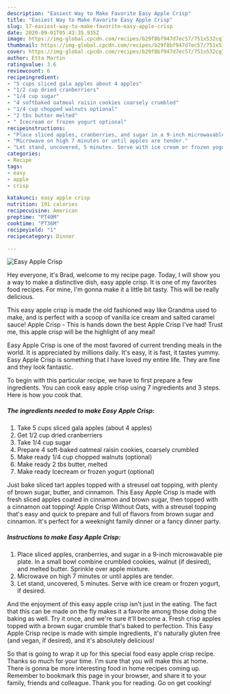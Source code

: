 ```yaml
---
description: "Easiest Way to Make Favorite Easy Apple Crisp"
title: "Easiest Way to Make Favorite Easy Apple Crisp"
slug: 17-easiest-way-to-make-favorite-easy-apple-crisp
date: 2020-09-01T05:43:35.935Z
image: https://img-global.cpcdn.com/recipes/b29f8bf947d7ec57/751x532cq70/easy-apple-crisp-recipe-main-photo.jpg
thumbnail: https://img-global.cpcdn.com/recipes/b29f8bf947d7ec57/751x532cq70/easy-apple-crisp-recipe-main-photo.jpg
cover: https://img-global.cpcdn.com/recipes/b29f8bf947d7ec57/751x532cq70/easy-apple-crisp-recipe-main-photo.jpg
author: Etta Martin
ratingvalue: 3.6
reviewcount: 6
recipeingredient:
- "5 cups sliced gala apples about 4 apples"
- "1/2 cup dried cranberriers"
- "1/4 cup sugar"
- "4 softbaked oatmeal raisin cookies coarsely crumbled"
- "1/4 cup chopped walnuts optional"
- "2 tbs butter melted"
- " Icecream or frozen yogurt optional"
recipeinstructions:
- "Place sliced apples, cranberries, and sugar in a 9-inch microwavable pie plate. In a small bowl combine crumbled cookies, walnut (if desired), and melted butter. Sprinkle over apple mixture."
- "Microwave on high 7 minutes or until apples are tender."
- "Let stand, uncovered, 5 minutes. Serve with ice cream or frozen yogurt, if desired."
categories:
- Recipe
tags:
- easy
- apple
- crisp

katakunci: easy apple crisp 
nutrition: 191 calories
recipecuisine: American
preptime: "PT40M"
cooktime: "PT36M"
recipeyield: "1"
recipecategory: Dinner

---
```



![Easy Apple Crisp](https://img-global.cpcdn.com/recipes/b29f8bf947d7ec57/751x532cq70/easy-apple-crisp-recipe-main-photo.jpg)

Hey everyone, it's Brad, welcome to my recipe page. Today, I will show you a way to make a distinctive dish, easy apple crisp. It is one of my favorites food recipes. For mine, I'm gonna make it a little bit tasty. This will be really delicious.

This easy apple crisp is made the old fashioned way like Grandma used to make, and is perfect with a scoop of vanilla ice cream and salted caramel sauce! Apple Crisp - This is hands down the best Apple Crisp I&#39;ve had! Trust me, this apple crisp will be the highlight of any meal!

Easy Apple Crisp is one of the most favored of current trending meals in the world. It is appreciated by millions daily. It's easy, it is fast, it tastes yummy. Easy Apple Crisp is something that I have loved my entire life. They are fine and they look fantastic.


To begin with this particular recipe, we have to first prepare a few ingredients. You can cook easy apple crisp using 7 ingredients and 3 steps. Here is how you cook that.

##### The ingredients needed to make Easy Apple Crisp:

1. Take 5 cups sliced gala apples (about 4 apples)
1. Get 1/2 cup dried cranberriers
1. Take 1/4 cup sugar
1. Prepare 4 soft-baked oatmeal raisin cookies, coarsely crumbled
1. Make ready 1/4 cup chopped walnuts (optional)
1. Make ready 2 tbs butter, melted
1. Make ready  Icecream or frozen yogurt (optional)


Just bake sliced tart apples topped with a streusel oat topping, with plenty of brown sugar, butter, and cinnamon. This Easy Apple Crisp is made with fresh sliced apples coated in cinnamon and brown sugar, then topped with a cinnamon oat topping! Apple Crisp Without Oats, with a streusel topping that&#39;s easy and quick to prepare and full of flavors from brown sugar and cinnamon. It&#39;s perfect for a weeknight family dinner or a fancy dinner party. 

##### Instructions to make Easy Apple Crisp:

1. Place sliced apples, cranberries, and sugar in a 9-inch microwavable pie plate. In a small bowl combine crumbled cookies, walnut (if desired), and melted butter. Sprinkle over apple mixture.
1. Microwave on high 7 minutes or until apples are tender.
1. Let stand, uncovered, 5 minutes. Serve with ice cream or frozen yogurt, if desired.


And the enjoyment of this easy apple crisp isn&#39;t just in the eating. The fact that this can be made on the fly makes it a favorite among those doing the baking as well. Try it once, and we&#39;re sure it&#39;ll become a. Fresh crisp apples topped with a brown sugar crumble that&#39;s baked to perfection. This Easy Apple Crisp recipe is made with simple ingredients, it&#39;s naturally gluten free (and vegan, if desired), and it&#39;s absolutely delicious! 

So that is going to wrap it up for this special food easy apple crisp recipe. Thanks so much for your time. I'm sure that you will make this at home. There is gonna be more interesting food in home recipes coming up. Remember to bookmark this page in your browser, and share it to your family, friends and colleague. Thank you for reading. Go on get cooking!

